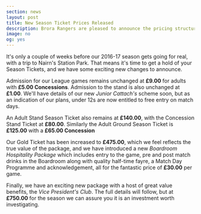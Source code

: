 ```yaml
---
section: news
layout: post
title: New Season Ticket Prices Released
description: Brora Rangers are pleased to announce the pricing structure for tickets for the season 2016-17 
image: no
og: yes
---
```

It's only a couple of weeks before our 2016-17 season gets going for real, with a trip to Nairn's Station Park. That means it's time to get a hold of your Season Tickets, and we have some exciting new changes to announce.

Admission for our League games remains unchanged at **£9.00** for adults with **£5.00 Concessions**. Admission to the stand is also unchanged at **£1.00**. We'll have details of our new *Junior Cattach's* scheme soon, but as an indication of our plans, under 12s are now entitled to free entry on match days.

An Adult Stand Season Ticket also remains at **£140.00**, with the Concession Stand Ticket at **£80.00**. Similarly the Adult Ground Season Ticket is **£125.00** with a **£65.00 Concession**

Our Gold Ticket has been increased to **£475.00**, which we feel reflects the true value of the package, and we have introduced a new *Boardroom Hospitality Package* which includes entry to the game, pre and post match drinks in the Boardroom along with quality half-time fayre, a Match Day Programme and acknowledgement, all for the fantastic price of **£30.00** per game.

Finally, we have an exciting new package with a host of great value benefits, the *Vice President's Club*. The full details will follow, but at **£750.00** for the season we can assure you it is an investment worth investigating.
